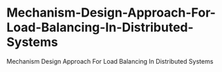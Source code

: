 # Mechanism-Design-Approach-For-Load-Balancing-In-Distributed-Systems
Mechanism Design Approach For Load Balancing In Distributed Systems
